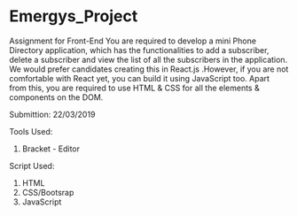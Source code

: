 # Emergys_Project
Assignment for Front-End You are required to develop a mini Phone Directory application, which has the functionalities to add a subscriber, delete a subscriber and view the list of all the subscribers in the application. We would prefer candidates creating this in React.js .However, if you are not comfortable with React yet, you can build it using JavaScript too. Apart from this, you are required to use HTML &amp; CSS for all the elements &amp; components on the DOM.

Submittion: 22/03/2019

Tools Used:
1. Bracket - Editor

Script Used:
1. HTML
2. CSS/Bootsrap
3. JavaScript


